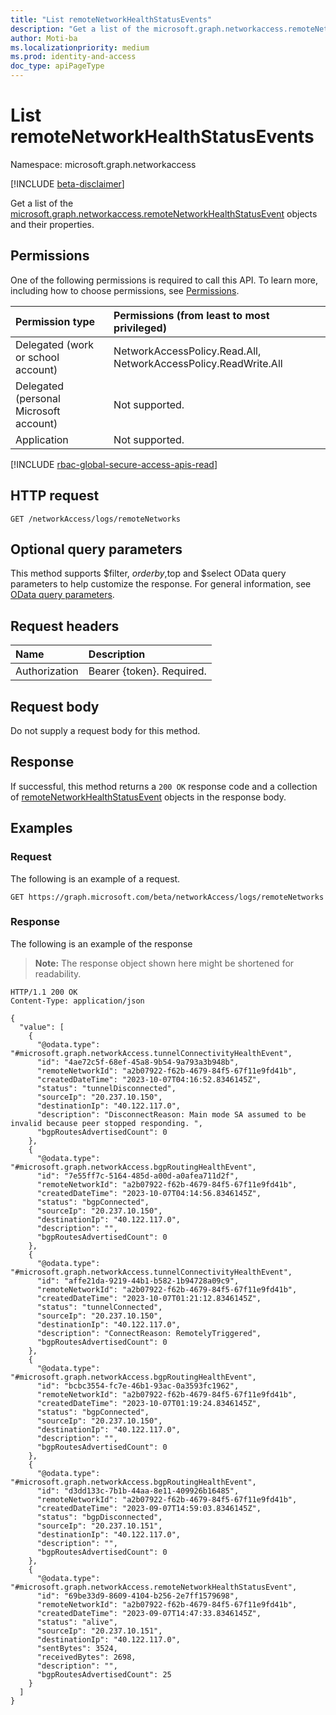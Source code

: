 ```yaml
---
title: "List remoteNetworkHealthStatusEvents"
description: "Get a list of the microsoft.graph.networkaccess.remoteNetworkHealthStatusEvent objects and their properties."
author: Moti-ba
ms.localizationpriority: medium
ms.prod: identity-and-access
doc_type: apiPageType
---
```


# List remoteNetworkHealthStatusEvents
Namespace: microsoft.graph.networkaccess

[!INCLUDE [beta-disclaimer](../../includes/beta-disclaimer.md)]

Get a list of the [microsoft.graph.networkaccess.remoteNetworkHealthStatusEvent](../resources/networkaccess-remotenetworkhealthstatusevent.md) objects and their properties.

## Permissions
One of the following permissions is required to call this API. To learn more, including how to choose permissions, see [Permissions](/graph/permissions-reference).

|Permission type|Permissions (from least to most privileged)|
|:---|:---|
|Delegated (work or school account)|NetworkAccessPolicy.Read.All, NetworkAccessPolicy.ReadWrite.All|
|Delegated (personal Microsoft account)|Not supported.|
|Application|Not supported.|

[!INCLUDE [rbac-global-secure-access-apis-read](../includes/rbac-for-apis/rbac-global-secure-access-apis-read.md)]

## HTTP request

<!-- {
  "blockType": "ignored"
}
-->
``` http
GET /networkAccess/logs/remoteNetworks 
```

## Optional query parameters
This method supports $filter, $orderby,$top and $select OData query parameters to help customize the response. For general information, see [OData query parameters](/graph/query-parameters).

## Request headers
|Name|Description|
|:---|:---|
|Authorization|Bearer {token}. Required.|

## Request body
Do not supply a request body for this method.

## Response

If successful, this method returns a `200 OK` response code and a collection of [remoteNetworkHealthStatusEvent](../resources/networkaccess-remotenetworkhealthstatusevent.md) objects in the response body.

## Examples

### Request
The following is an example of a request.
<!-- {
  "blockType": "request",
  "name": "list_remotenetworkhealthstatusevent"
}
-->
``` http
GET https://graph.microsoft.com/beta/networkAccess/logs/remoteNetworks 
```


### Response
The following is an example of the response
>**Note:** The response object shown here might be shortened for readability.
<!-- {
  "blockType": "response",
  "truncated": true,
  "@odata.type": "Collection(microsoft.graph.networkaccess.remoteNetworkHealthStatusEvent)"
}
-->
``` http
HTTP/1.1 200 OK
Content-Type: application/json

{
  "value": [
    {
      "@odata.type": "#microsoft.graph.networkAccess.tunnelConnectivityHealthEvent",
      "id": "4ae72c5f-68ef-45a8-9b54-9a793a3b948b",
      "remoteNetworkId": "a2b07922-f62b-4679-84f5-67f11e9fd41b",
      "createdDateTime": "2023-10-07T04:16:52.8346145Z",
      "status": "tunnelDisconnected",
      "sourceIp": "20.237.10.150",
      "destinationIp": "40.122.117.0",
      "description": "DisconnectReason: Main mode SA assumed to be invalid because peer stopped responding. ",
      "bgpRoutesAdvertisedCount": 0
    },
    {
      "@odata.type": "#microsoft.graph.networkAccess.bgpRoutingHealthEvent",
      "id": "7e55ff7c-5164-485d-a00d-a0afea711d2f",
      "remoteNetworkId": "a2b07922-f62b-4679-84f5-67f11e9fd41b",
      "createdDateTime": "2023-10-07T04:14:56.8346145Z",
      "status": "bgpConnected",
      "sourceIp": "20.237.10.150",
      "destinationIp": "40.122.117.0",
      "description": "",
      "bgpRoutesAdvertisedCount": 0
    },
    {
      "@odata.type": "#microsoft.graph.networkAccess.tunnelConnectivityHealthEvent",
      "id": "affe21da-9219-44b1-b582-1b94728a09c9",
      "remoteNetworkId": "a2b07922-f62b-4679-84f5-67f11e9fd41b",
      "createdDateTime": "2023-10-07T01:21:12.8346145Z",
      "status": "tunnelConnected",
      "sourceIp": "20.237.10.150",
      "destinationIp": "40.122.117.0",
      "description": "ConnectReason: RemotelyTriggered",
      "bgpRoutesAdvertisedCount": 0
    },
    {
      "@odata.type": "#microsoft.graph.networkAccess.bgpRoutingHealthEvent",
      "id": "bcbc3554-fc7e-46b1-93ac-0a3593fc1962",
      "remoteNetworkId": "a2b07922-f62b-4679-84f5-67f11e9fd41b",
      "createdDateTime": "2023-10-07T01:19:24.8346145Z",
      "status": "bgpConnected",
      "sourceIp": "20.237.10.150",
      "destinationIp": "40.122.117.0",
      "description": "",
      "bgpRoutesAdvertisedCount": 0
    },
    {
      "@odata.type": "#microsoft.graph.networkAccess.bgpRoutingHealthEvent",
      "id": "d3dd133c-7b1b-44aa-8e11-409926b16485",
      "remoteNetworkId": "a2b07922-f62b-4679-84f5-67f11e9fd41b",
      "createdDateTime": "2023-09-07T14:59:03.8346145Z",
      "status": "bgpDisconnected",
      "sourceIp": "20.237.10.151",
      "destinationIp": "40.122.117.0",
      "description": "",
      "bgpRoutesAdvertisedCount": 0
    },
    {
      "@odata.type": "#microsoft.graph.networkAccess.remoteNetworkHealthStatusEvent",
      "id": "69be33d9-8609-4104-b256-2e7ff1579698",
      "remoteNetworkId": "a2b07922-f62b-4679-84f5-67f11e9fd41b",
      "createdDateTime": "2023-09-07T14:47:33.8346145Z",
      "status": "alive",
      "sourceIp": "20.237.10.151",
      "destinationIp": "40.122.117.0",
      "sentBytes": 3524,
      "receivedBytes": 2698,
      "description": "",
      "bgpRoutesAdvertisedCount": 25
    }
  ]
}
```

